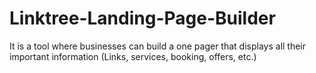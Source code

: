 # Linktree-Landing-Page-Builder
It is a tool where businesses can build a one pager that displays all their important information (Links, services, booking, offers, etc.)
